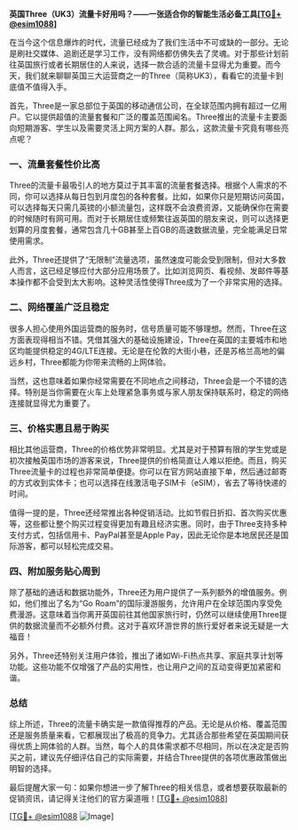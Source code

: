 **英国Three（UK3）流量卡好用吗？——一张适合你的智能生活必备工具[[TG💪+ @esim1088](https://t.me/s/esim1088)]**

在当今这个信息爆炸的时代，流量已经成为了我们生活中不可或缺的一部分。无论是刷社交媒体、追剧还是学习工作，没有网络都仿佛失去了灵魂。对于那些计划前往英国旅行或者长期居住的人来说，选择一款合适的流量卡显得尤为重要。而今天，我们就来聊聊英国三大运营商之一的Three（简称UK3），看看它的流量卡到底值不值得入手。

首先，Three是一家总部位于英国的移动通信公司，在全球范围内拥有超过一亿用户。它以提供超值的流量套餐和广泛的覆盖范围闻名。Three推出的流量卡主要面向短期游客、学生以及需要灵活上网方案的人群。那么，这款流量卡究竟有哪些亮点呢？

### 一、流量套餐性价比高

Three的流量卡最吸引人的地方莫过于其丰富的流量套餐选择。根据个人需求的不同，你可以选择从每日包到月度包的各种套餐。比如，如果你只是短期访问英国，可以选择每天只需几英镑的小额流量包，这样既不会浪费资源，又能确保你在需要的时候随时有网可用。而对于长期居住或频繁往返英国的朋友来说，则可以选择更划算的月度套餐，通常包含几十GB甚至上百GB的高速数据流量，完全能满足日常使用需求。

此外，Three还提供了“无限制”流量选项，虽然速度可能会受到限制，但对大多数人而言，这已经足够应付大部分应用场景了。比如浏览网页、看视频、发邮件等基本操作都不会受到太大影响。这种灵活性使得Three成为了一个非常实用的选择。

### 二、网络覆盖广泛且稳定

很多人担心使用外国运营商的服务时，信号质量可能不够理想。然而，Three在这方面表现得相当不错。凭借其强大的基础设施建设，Three在英国的主要城市和地区均能提供稳定的4G/LTE连接。无论是在伦敦的大街小巷，还是苏格兰高地的偏远乡村，Three都能为你带来流畅的上网体验。

当然，这也意味着如果你经常需要在不同地点之间移动，Three会是一个不错的选择。特别是当你需要在火车上处理紧急事务或与家人朋友保持联系时，稳定的网络连接就显得尤为重要了。

### 三、价格实惠且易于购买

相比其他运营商，Three的价格优势非常明显。尤其是对于预算有限的学生党或是初次接触英国市场的游客来说，Three提供的价格简直让人难以拒绝。而且，购买Three流量卡的过程也非常简单便捷。你可以在官方网站直接下单，然后通过邮寄的方式收到实体卡；也可以选择在线激活电子SIM卡（eSIM），省去了等待快递的时间。

值得一提的是，Three还经常推出各种促销活动。比如节假日折扣、首次购买优惠等，这些都让整个购买过程变得更加有趣且经济实惠。同时，由于Three支持多种支付方式，包括信用卡、PayPal甚至是Apple Pay，因此无论你是本地居民还是国际游客，都可以轻松完成交易。

### 四、附加服务贴心周到

除了基础的通话和数据功能外，Three还为用户提供了一系列额外的增值服务。例如，他们推出了名为“Go Roam”的国际漫游服务，允许用户在全球范围内享受免费漫游。这意味着当你离开英国前往其他国家旅行时，仍然可以继续使用Three提供的数据流量而不必额外付费。这对于喜欢环游世界的旅行爱好者来说无疑是一大福音！

另外，Three还特别关注用户体验，推出了诸如Wi-Fi热点共享、家庭共享计划等功能。这些功能不仅增强了产品的实用性，也让用户之间的互动变得更加紧密和谐。

### 总结

综上所述，Three的流量卡确实是一款值得推荐的产品。无论是从价格、覆盖范围还是服务质量来看，它都展现出了极高的竞争力。尤其适合那些希望在英国期间获得优质上网体验的人群。当然，每个人的具体需求都不尽相同，所以在决定是否购买之前，建议先仔细评估自己的实际需要，并结合Three提供的各项优惠政策做出明智的选择。

最后提醒大家一句：如果你想进一步了解Three的相关信息，或者想要获取最新的促销资讯，请记得关注他们的官方渠道哦！[[TG💪+ @esim1088](https://t.me/s/esim1088)] 

[[TG💪+ @esim1088](https://t.me/s/esim1088) ![Image](https://i.postimg.cc/4NQfJmqS/Snipaste-2025-05-13-00-14-12.png)]